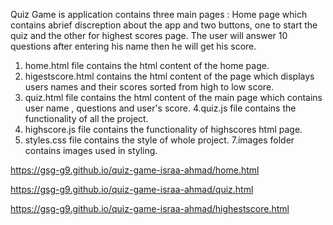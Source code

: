 Quiz Game is application contains three main pages : Home page which contains abrief discreption about the app and two buttons, one to start the quiz and the other for highest scores page.
The user will answer 10 questions after entering his name then he will get his score.
1. home.html file contains the html content of the home page.
2. higestscore.html contains the html content of the page which displays users names and their scores sorted from high to low score.
3. quiz.html file contains the html content of the main page which contains user name , questions and user's score.
4.quiz.js file contains the functionality of all the project.
5. highscore.js file contains the functionality of highscores html page.
6. styles.css file contains the style of whole project.
7.images folder contains images used in styling.

https://gsg-g9.github.io/quiz-game-israa-ahmad/home.html

https://gsg-g9.github.io/quiz-game-israa-ahmad/quiz.html

https://gsg-g9.github.io/quiz-game-israa-ahmad/highestscore.html
